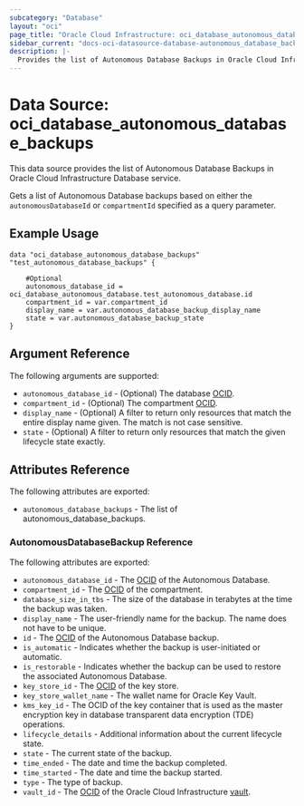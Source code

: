 ```yaml
---
subcategory: "Database"
layout: "oci"
page_title: "Oracle Cloud Infrastructure: oci_database_autonomous_database_backups"
sidebar_current: "docs-oci-datasource-database-autonomous_database_backups"
description: |-
  Provides the list of Autonomous Database Backups in Oracle Cloud Infrastructure Database service
---
```


# Data Source: oci_database_autonomous_database_backups
This data source provides the list of Autonomous Database Backups in Oracle Cloud Infrastructure Database service.

Gets a list of Autonomous Database backups based on either the `autonomousDatabaseId` or `compartmentId` specified as a query parameter.


## Example Usage

```hcl
data "oci_database_autonomous_database_backups" "test_autonomous_database_backups" {

	#Optional
	autonomous_database_id = oci_database_autonomous_database.test_autonomous_database.id
	compartment_id = var.compartment_id
	display_name = var.autonomous_database_backup_display_name
	state = var.autonomous_database_backup_state
}
```

## Argument Reference

The following arguments are supported:

* `autonomous_database_id` - (Optional) The database [OCID](https://docs.cloud.oracle.com/iaas/Content/General/Concepts/identifiers.htm).
* `compartment_id` - (Optional) The compartment [OCID](https://docs.cloud.oracle.com/iaas/Content/General/Concepts/identifiers.htm).
* `display_name` - (Optional) A filter to return only resources that match the entire display name given. The match is not case sensitive.
* `state` - (Optional) A filter to return only resources that match the given lifecycle state exactly.


## Attributes Reference

The following attributes are exported:

* `autonomous_database_backups` - The list of autonomous_database_backups.

### AutonomousDatabaseBackup Reference

The following attributes are exported:

* `autonomous_database_id` - The [OCID](https://docs.cloud.oracle.com/iaas/Content/General/Concepts/identifiers.htm) of the Autonomous Database.
* `compartment_id` - The [OCID](https://docs.cloud.oracle.com/iaas/Content/General/Concepts/identifiers.htm) of the compartment.
* `database_size_in_tbs` - The size of the database in terabytes at the time the backup was taken. 
* `display_name` - The user-friendly name for the backup. The name does not have to be unique.
* `id` - The [OCID](https://docs.cloud.oracle.com/iaas/Content/General/Concepts/identifiers.htm) of the Autonomous Database backup.
* `is_automatic` - Indicates whether the backup is user-initiated or automatic.
* `is_restorable` - Indicates whether the backup can be used to restore the associated Autonomous Database.
* `key_store_id` - The [OCID](https://docs.cloud.oracle.com/iaas/Content/General/Concepts/identifiers.htm) of the key store.
* `key_store_wallet_name` - The wallet name for Oracle Key Vault.
* `kms_key_id` - The OCID of the key container that is used as the master encryption key in database transparent data encryption (TDE) operations.
* `lifecycle_details` - Additional information about the current lifecycle state.
* `state` - The current state of the backup.
* `time_ended` - The date and time the backup completed.
* `time_started` - The date and time the backup started.
* `type` - The type of backup.
* `vault_id` - The [OCID](https://docs.cloud.oracle.com/iaas/Content/General/Concepts/identifiers.htm) of the Oracle Cloud Infrastructure [vault](https://docs.cloud.oracle.com/iaas/Content/KeyManagement/Concepts/keyoverview.htm#concepts).


